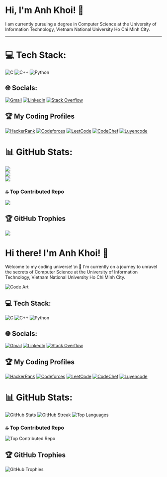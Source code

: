 # Hi, I'm Anh Khoi! 👋

I am currently pursuing a degree in Computer Science at the University of Information Technology, Vietnam National University Ho Chi Minh City.

______________________________________________________________

# 💻 Tech Stack:
![C](https://img.shields.io/badge/c-%2300599C.svg?style=for-the-badge&logo=c&logoColor=white) ![C++](https://img.shields.io/badge/c++-%2300599C.svg?style=for-the-badge&logo=c%2B%2B&logoColor=white) ![Python](https://img.shields.io/badge/python-3670A0?style=for-the-badge&logo=python&logoColor=ffdd54)
## 🌐 Socials:
[![Gmail](https://img.shields.io/badge/Gmail-Email-red)](mailto:khoib1601@gmail.com)
[![LinkedIn](https://img.shields.io/badge/LinkedIn-Connect-blue)](https://www.linkedin.com/in/khoi-bui-86508b297/)
[![Stack Overflow](https://img.shields.io/badge/Stack%20Overflow-Profile-orange)](https://stackoverflow.com/users/23291330/anh-khoi)

## 🏆 My Coding Profiles

[![HackerRank](https://img.shields.io/badge/HackerRank-Profile-brightgreen)](https://www.hackerrank.com/profile/khoib1601)
[![Codeforces](https://img.shields.io/badge/Codeforces-Profile-brightgreen)](https://codeforces.com/profile/anhkhoi16)
[![LeetCode](https://img.shields.io/badge/LeetCode-Profile-brightgreen)](https://leetcode.com/KhoiBui-VN/)
[![CodeChef](https://img.shields.io/badge/CodeChef-Profile-brightgreen)](https://www.codechef.com/users/khoibui)
[![Luyencode](https://img.shields.io/badge/Luyencode-Profile-brightgreen)](https://luyencode.net/user)

# 📊 GitHub Stats:
![](https://github-readme-stats.vercel.app/api?username=KhoiBui16&theme=nightowl&hide_border=false&include_all_commits=false&count_private=false)<br/>
![](https://github-readme-streak-stats.herokuapp.com/?user=KhoiBui16&theme=nightowl&hide_border=false)<br/>
![](https://github-readme-stats.vercel.app/api/top-langs/?username=KhoiBui16&theme=nightowl&hide_border=false&include_all_commits=false&count_private=false&layout=compact)

### 🔝 Top Contributed Repo
![](https://github-contributor-stats.vercel.app/api?username=KhoiBui16&limit=5&theme=onedark&combine_all_yearly_contributions=true)

## 🏆 GitHub Trophies
![](https://github-profile-trophy.vercel.app/?username=KhoiBui16&theme=onestar&no-frame=false&no-bg=false&margin-w=4)




# Hi there! I'm Anh Khoi! 👋

Welcome to my coding universe! \n 🚀 I'm currently on a journey to unravel the secrets of Computer Science at the University of Information Technology, Vietnam National University Ho Chi Minh City.

![Code Art](https://media.giphy.com/media/YRu7v3S5eRVt2/giphy.gif)

## 💻 Tech Stack:
![C](https://img.shields.io/badge/c-%2300599C.svg?style=for-the-badge&logo=c&logoColor=white) ![C++](https://img.shields.io/badge/c++-%2300599C.svg?style=for-the-badge&logo=c%2B%2B&logoColor=white) ![Python](https://img.shields.io/badge/python-3670A0?style=for-the-badge&logo=python&logoColor=ffdd54)

## 🌐 Socials:
[![Gmail](https://img.shields.io/badge/Gmail-Email-red)](mailto:khoib1601@gmail.com)
[![LinkedIn](https://img.shields.io/badge/LinkedIn-Connect-blue)](https://www.linkedin.com/in/khoi-bui-86508b297/)
[![Stack Overflow](https://img.shields.io/badge/Stack%20Overflow-Profile-orange)](https://stackoverflow.com/users/23291330/anh-khoi)

## 🏆 My Coding Profiles

[![HackerRank](https://img.shields.io/badge/HackerRank-Profile-brightgreen)](https://www.hackerrank.com/profile/khoib1601)
[![Codeforces](https://img.shields.io/badge/Codeforces-Profile-brightgreen)](https://codeforces.com/profile/anhkhoi16)
[![LeetCode](https://img.shields.io/badge/LeetCode-Profile-brightgreen)](https://leetcode.com/KhoiBui-VN/)
[![CodeChef](https://img.shields.io/badge/CodeChef-Profile-brightgreen)](https://www.codechef.com/users/khoibui)
[![Luyencode](https://img.shields.io/badge/Luyencode-Profile-brightgreen)](https://luyencode.net/user)

# 📊 GitHub Stats:
![GitHub Stats](https://github-readme-stats.vercel.app/api?username=KhoiBui16&theme=nightowl&hide_border=false&include_all_commits=false&count_private=false)
![GitHub Streak](https://github-readme-streak-stats.herokuapp.com/?user=KhoiBui16&theme=nightowl&hide_border=false)
![Top Languages](https://github-readme-stats.vercel.app/api/top-langs/?username=KhoiBui16&theme=nightowl&hide_border=false&layout=compact)

### 🔝 Top Contributed Repo
![Top Contributed Repo](https://github-contributor-stats.vercel.app/api?username=KhoiBui16&limit=5&theme=onedark&combine_all_yearly_contributions=true)

## 🏆 GitHub Trophies
![GitHub Trophies](https://github-profile-trophy.vercel.app/?username=KhoiBui16&theme=onestar&no-frame=false&no-bg=false&margin-w=4)

<!-- Proudly created with GPRM ( https://gprm.itsvg.in ) -->






















<!-- Proudly created with GPRM ( https://gprm.itsvg.in ) -->

<!---
KhoiBui16/KhoiBui16 is a ✨ special ✨ repository because its `README.md` (this file) appears on your GitHub profile.
You can click the Preview link to take a look at your changes.
--->
